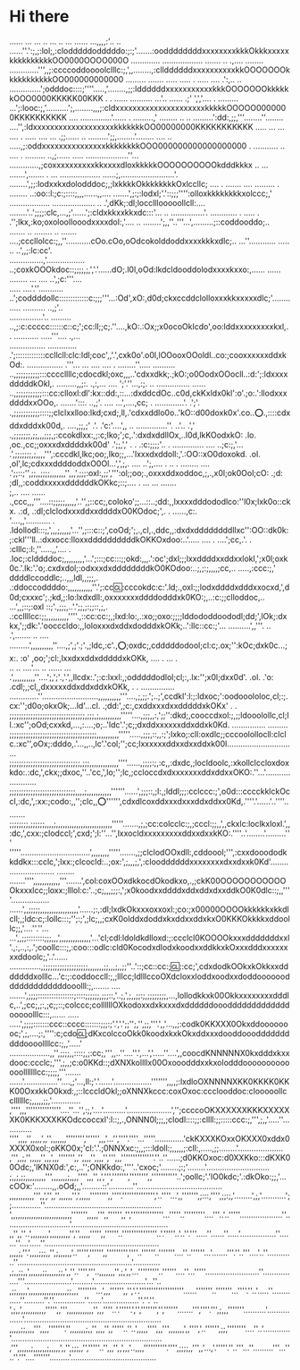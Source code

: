 



# Hi there

   ......     ...   ...  ..  ...     ..        ...  ......                ...,,,,:'..    ..      ......''.':;,;:lol;,:clodddddodddddo:;:;'.......:ooddddddddxxxxxxxxkkkOkkkxxxxxkkkkkkkkkkOO0000OOOO000O
   ............. ..................                 .......               .. .,.... ........  .............''',,;:ccccoddoooolclllc:;,',,........,:cllddddddxxxxxxxxxxkkOOOOOOOkkkkkkkkkkkOO000000000000
     .........    .......   .....                    .....         .   ..... ....  .':,..     ..   ..............';odddoc::::;''''.....,'........,;;:lddddddxxxxxxxxxxxkkkOOOOOOOkkkkkkOOO0000KKKKK00KKK
 .   . ......  .......... ...'..                                        ...... .;' ',','....  .   .........  ...';:looc:;,'..........';,........,,,;:cldxxxxxxxxxxxxxxxxxxxxxkkkkkOOOOO0000000KKKKKKKKKK
          .... ..............'......                  .                .........,' ........   ..   ..  .........':dd:,;;,'''........''........ ....'',:ldxxxxxxxxxxxxxxxxxxxkkkkkkkOO00000000KKKKKKKKKKK
                 ..... ...   ... ....      .                          .....  ....  ... .;;......   ..   .........';;,........'........ ....  ..  .....,;:oddxxxxxxxxxxxxxxxkkkkkkkkOOO000000000000000000
   .               ...........   ..                                ....  .  ......... ..,;......  ..... ...................''...            .............,;coxxxxxxxxxxkkxxxxdloxkkkkkOOOOOOOOOOkdddkkkx
   ..   ...          .......',.......   .                          ...   .................. ......;,........................'.                  ........',;;:lodxxkxdolodddoc;,;lxkkkkOkkkkkkkkOxlccllc;
       ....    .        .......  ....                                    ......... . ........   ..:oo::l:;c:;::::;,,,......,,....                 .......',;:;:lodxl;'.'::;;;'''':olloxkkkkkkkkxolccc;,'
                      ..................                              ................... ..    .',dKk;:dl;locclllooooollcll:....               ........'..';;;;:clc,...,;'......';:cldxkkxxkkxdc:::'...
  ..                ...............'.                             ............  . .....   .     .'';lkx,:ko;oxoloollooodxxxxdol:,'....  ..        ........';,,''..'''...',.........;::coddooddo;..      
  .......  ..  ........ ..  .......                                   ....;cccllolcc:;,,''...........cOo.cOo,oOdcokolddoddxxxxkkkxdlc;..         ...''............      ..... ..  ..',,;:lc:cc'.        
  ...............,'.................                                ..;coxkOOOkdoc::;;;;,;,','.'......dO;.l0l,oOd:lkdcldooddolodxxxxkxxo:,...... ......  ........         ...  .... ..',;c:'''....      
       .....  ....'.''...........                               ..';coddddollc:::::::::::::c:;;;'''...:Od',xO:,d0d;ckxccddclolloxxxkkxxxxxdlc;'........  .....           ..........     ..,;'..         
         ...............'..  .........                       ..,;:c:ccccc::::::c::c;';cc:ll;;c;.''....,kO:.:Ox;;x0ocoOklcdo',oo:lddxxxxxxxxxkxl,..  ...........       .....'''....        .,...         
           ................   .............                .';:::::::::::::ccllcll:clc:ldl;coc',,'.',cxk0o'.o0l,lOOooxOOoldl..co:;cooxxxxxxddxkOd:.   ................   .'''...   ...     .... ....  . 
            ........''.....   ..........                ..,;;;;;;;;;;:::ccccllllc;cdocdkl;oxc,,,..'cdxxdkk;.;kO:;o0OodxOOocll..:d:';:ldxxxxdddddkOkl,. .........,,;:.   .,:,...    ....    ';'.''...,:;.
  ..        ...............    ......                 ..,;;;;;;;;;;;:::cc:clloxl:dl':kx::dd:,::...:dxddcdOc..c0d,ckKxldx0kl':o'.;o:.':llodxxxddddxxOOo,. .......':::.  ..,;'.      ....    ...',....,cc;
  .         .............'.    .';'.                 .,;;;;;;;;;;;::::;;clclxxlloo:lkd;cxd;,ll,.'cdxxddlo0o..'kO::d00doxk0x'.co..:o:.,::::cdxddxdddxk00d,.  ....,;;,;' .'.                  .'c:'....',,
 ..        ..............''.   ..'..  .','         .,;;;;;;;,;;,,,;;;,;:ccokdlxx:,;:c;lko;';c,.':dxdxddllOx,..l0d,lkKOodxkO: .lo. ,oc.,cc;;oxxxdxddddxk00d'   .';;,','  .             .      .:c:;;;;'..
           .  ..............   .... ..;c:;,'...  .',;;;;;;;,;,,,,''',:cccdkl,lkc;oo;,lko;;,...'lxxxdxddoll:,'.:OO::xO0doxokd. .ol. ,ol',lc;cdxxxddddoddxO0Ol...',',;,.            ....        ..';,.... 
. ..   .    ........           .... .';;::;'',;;,,;;;;,,,,,,,'',,,',;;;:oxl:,;;',''':ol;;oo;.,oxxxddxoddoc,;,.,x0l;ok0Ool;cO: .;d:  ;dl,,:coddxxxxxddddddkOKkc;::;....  .        ...    ... .......     
;,.. ....   ......             .,ccc,,,'''....::;;;;;,,,,,'..'',;::cc;,coloko';;...::..;dd:,,lxxxxdddododlco:''l0x;lxk0o::ckx. .:d, .:dl;clclodxxxddxxddddxO0KOdoc;',.  .                ......,c:.     
'....,,'...........   .        .ldollodl:::;,',,,;,,,,,'...'',;:::c::;',coOd;';,.,cl,.,ddc,,:dxdxddddddddllxc'':OO::dk0k:;:ckl'''ll..:dxxocc:lloxxddddddddddkOKKOxdoo:..'.....   .... .   ....';cc,.'. .
:clllc;:l:,''.....,,'.... .    .loc;:clddddoc;,,,,,,,,,'...';:::;cc:::;;okd:,,,.':oc';dxl;;;lxxddddxxddxxlokl,';x0l;oxk0c.'.lk:'.'o;.cxdxdol;:odxxxdxddddddddkO0KOdoo:..;,;:;,,,,;cc,..   .....,:ccc:;,'
ddddlccoddlc;..,,,ldl,,;;;,.  .:ddoccoddddo:,,,,,,,,,,,''.';:cc:cl::cccokdc:c:'.ld;.,oxl:;;lodxddddxdddxxocxd,',d0d;cxxxc';.;kd,;:lo:lxdxdll:,oxxxxxxxddddodddxk0KO:;,..:c:;;clloddoc,..  ...',,;::;:oxl
::;'.,;;;,..'.';;,;:;;::,;,.  .:ccllllcc:;;,,,,,,,,,,''''.,::cc:cc:;,;lxd:lo:,.:xo;;oxo:;;;;lddododdoododl;dd;',lOk;:dxkx,';;dk:'.'oocccldo:,,loloxxxdxddxdodddxkOKk;..':llc::cc:;'... ..........',,'''.
    ..    .',....... .. ....    .........',,,,,,,,,,''....,;',;'.;'.,;ldc,:c'.,:o:;oxdc;,cdddddodool;cl:c;.ox;'':kOc;dxk0c...;x:.  :o'  ,oo;';cl:,lxxdxxddxdddddxkOKk,  ....   .         ...      .     
..  .. ....'... ..   ......    ...     .',,,,,,,,,,''....';,';'.,'.',,llcdx:.';:c:lxxl:,;odddddodlol;cl;:,.lx:'';x0l;dxx0d'. .ol. .'o:  .cdl;,;cl,,dxxxxxddxddxddxkOKk,  . .          ...............   
.............''.........................,,,,,,,,,,'''....,;,;;.';..;',ccdkl':l:;:ldxoc;':oodooololoc,cl;:;.cx:'';d0o;okxOk;...ld'...cl. .;dd:',;c:,cxddxxxdxxdddddxkOKx' . .                            
;;;;;;;;;;;;;;;;;;;;;;;;;;;;;;;;,;;;,;,,,,,,,,,,'''''....,;;;,,:,';;'':dkd;,cooccdxol:;,;;ldooolollc,cl;ll.:xc'';oOd;cxxkd,...,:....;o;..'ldc'.';c;;dxddxxxxxxddxddxk0Kd. ...............  .........    
;;;;;;;;;;;;;;;;;;;;;;;;;;;;;;;;;;;;;,,,,,,,,,,'''''.....,;;;,::,,:;';lxko;:cll:oxdlc;;cccoolollocll:clclc.:xc'',oOx;:dddo,.'...,,..,lc'.'col;'';cc;lxxxxxxddxxdxxddxk00l...............................
;;;;;;;;;;;;;;;;;;;;;;;;;;;;;;,;;;,,,,,,,,,,,,,''''......,;;;;:;,:c,,:dxdc,;locldoolc,:xkollclccloxdoxkdo:.:dc,',ckx;;dxoc,''..'cc,',lo;'';lc,;ccloccdxdxxxxxxxddxddxxOKO:.''...'.......................
;;;;;;;;;;;;;;;;;;;;;;;;;;;;,,,,;,,,,,,,,,,,''''''......',;;;::,;l:,;lddl;;;:cclccc:;',o0d:::cccckklckOccl,:dc,',:xx:;codo:,,'';clc,,:o:'''''',cdxdlcoxddxxxdxxxddxddxx0Kd,.''''.'......'..''''.........
;;;;;;;;,;;;;;;,,,,;,,,,,,,,,,,,,,,,,,,,,,,,,'''''.......,;,;cc:colcclc:;,;cccl:;;,,',,ckxlc:loclkxloxl.',,:dc,',cxx:;clodccl;',cxd;';l:''...'',lxxocldxxxxxxxxxddxxdxxkKO:.''''..'........'.........'''
'''''...............................',,,,,,,,'''''.......,;;clclodOOxdll:,cddoool;''',:cxxdooododkkddkx:::cclc,';lxx:;clcocld:..;ox:',;,,,;,',:clooddddddxxxxxxxxdxxdxxk0Kd'............................
........                .......'''',,,,,,,,,,,,'''.......',col:coxOOxdkkocdOkodkxo,.,;ckK00OOOOOOOOOOOOkxxxlcc;;loxx:;lllol:c:'..;c;,,,;;;:,';x0koodxxddddxddxddxdxxddkO0K0dlc::;,,''''.................
                  ......',,;;;;;,,,,,,,,,,,,,,,,,'......;:,:dl;lxdkOkxxxoxxoxl:;co:;x00000OOOOkkkkkkxkkdlcll;,;ldc:c;:lollc:::;'';:;',;lc;,,;cxK0olddxdoddxkxddxxddxkxO0KKKOkkkkxddoollc;;,'....''.''...
              ...',,;;::::::::;;;,,,',,,,,,,,,,,,,,'...'cl;cdl:ldoldkdlloxd:;:ccclcl0KOOOOkxxxdddddddxxl'.,:,..,:,.';coollc:::;,:coo:::odlc:cld0KocodxdlodxkoodxxddkkxkOxxxdddxxxxxxxxddoolc;,'..'......
..............,;;;;;;;;;;;;;;;;;;;,,,,,,,;;,,,;,,;;''..'::;cc::cc:;:cl:::cc;',cdxdodkOOkxkOkkxxdddddddxolllc...'c:;:coddoccll:;,;lllcc;ldlllccoOXdcloxxloddxoodxxdoddoooooodddddddddddddooolll:;,.......
.... .......',;;;;::::::::::::::::;::::;;;;;;,;;;::,'..;,',;,,;;:;,;;;;;;;;,...,lollodkkxk00Okkxxxxxxxxdddlc,..',;cc;,;:,;c;;::;colccc;collllllOXkodoxxdxkxxxdxddddddooodddddddddddddooooolllc:::,......
.....   .....',;;;;:::::::ccc::cccc:::::::;;;:;'.','.';;'';,'',;;,'''.',,'...,,;:codk0KKXXX0Okxddoooooooc;',;,....;:,'''':c;cdo:cl:;dKxcolccoOkk0koodxkxkOkxddxxxdooddoooddddddddddoooollllcc:;,,'.....'
..................,,'',;;;;,,::::;,;:cc;,''',,..''....''.',...','.....''....',,coocdKNNNNNX0kxdddxkxxdooc:ccclc;,''',;,,;c:o0KKd::;dXNXkollllx00Oxooodddxxkxolodddooooooooooooolllllllcc:;;;;,'''.......
......'...............''....,;'...,ll:;'.'......'.................''''''',,,,;:lxdloOXNNNNXKK0KKKK0KKK00OxxkkO0kxd:,;::lcccldOkl;;oXNNXkccc:coxOxoc:ccclooddoc:clooooollccllllllc;,,,,,;;,'.............
,'''',,,'''''''''''''''....''...'',:;,'....'..........'....................','';ccccoOKXXXXXXKKKXXXXXXK0KKKXXXKKOdccoccxl':l::;,.,ONNN0l;;;,;clodl::::;;:cllll:;;:::::ccc:;,''',;,,'.....''.............
'''',,,,'',,,,,',,'',,,,,,,'''''''','''''',,,'...'',''''.''''...'''''.............'ckKXXXKOxxOKXXX0xddx0XXXX0xol:;oKKO0x;'cl:'.'.;0NNXxc:;,,;:::ldoll:;,,,,,;:cll:,.....,;;........'....................
,''',,;,'',,,,,'',,,',,,''''''',,'',,,,'',,,,'',''',,,''''''''''''''.''..''......;d0KKOxoc:d0XXKko:::dKXK00Odc;,'lKNX0d:',c:,..'';ONKkdo:,''''..'cxoc;'........;:;'........'............................
;,,;,;;,,,,,,,,,''',,,,,,,;,,,,'''',,,'',,',''',''''''','''''''',,'''''''''''..';oollc;'.'lO0kdc;'.:dkOko:;;,'...cOOx:'........,,.oOd;,,'.........::'...........''......................................
,,,,,,,,,,,''',,','',,'',,,,,,'',',,,,,'''''''',,''''.'''''''''''''','..''''...',,''''''',;:::,'''',;;:;,'........',;,'...........';;.............''....................................................
',,,,,,,,,,,,,,,,,,,,,,,,,,,''''''',,,,,''',,'''''',,'',''''''''''''''...'''''..'''''''''....'''..'..'''''...................''.............................'...........................................
,,'',,''..',,,,,,,,',,,,,,,,,'','',,,,,''''',,''''''..'''''''''''''''..'.'''''..'..''.'''.....''......''.....'................''.......''....'.....''...................................................
,,,,;,''.',,,,;;;,,'',;,,,,,,'..''''','''''',,''''''''',''''..''''''..'''''''....''..''''''...'.......'''.''..'''....'..''............''...................................................'............
,;,,;;,,',,,,,,;;,,,,,;;,',,''..'''','''..,,,,,,,'',;,',,'...'''''''''..''''''....''...'''''........................''................'''.....................'.........'.......................'...''..
,;;,,,,,',,,,,,,,,,,,,,,,,;;,,,''''''''...',,,'''''',,'','.'.'''''''''''''''''''......'''''''..'''''''...''''.''..'.....''.............''.........''.''..............''......'................''.''.''..
',;,,',,,,,,,,,,,''''',,''',,,,,,,,,,,,'',,,''''..'.'''''.','',''''''','',''''''.......''',''''.''',;,,,'''''''..........'................'.............................................................
,,,,,;;,,,,''',,,,'''''''.'',,,,,,,;,,'',,,,'',,'''''..''..',,,,,'''',,,''',,,,,,,',,'''','..'''''',;;,''''''''....''..'............'...................................................................
,''',,,,,,;,,,,,,;,,,,,',,'',;;;,,'','''''..'',,,'',,',,,'..,,,,''''''''''.'''',;;;;,,''',,'...,'.'''''.''..'''...''.........'''...''..''.'''....'''''''.........'......................................
